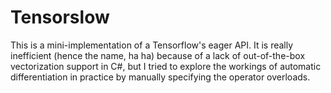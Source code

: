 # Tensorslow

This is a mini-implementation of a Tensorflow's eager API. It is really inefficient (hence the name, ha ha) because of a lack of out-of-the-box vectorization support in C#, but I tried to explore the workings of automatic differentiation in practice by manually specifying the operator overloads. 
